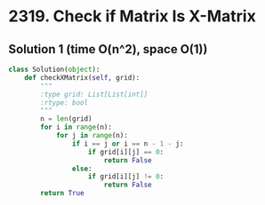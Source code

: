 # 2319. Check if Matrix Is X-Matrix

## Solution 1 (time O(n^2), space O(1))

```python
class Solution(object):
    def checkXMatrix(self, grid):
        """
        :type grid: List[List[int]]
        :rtype: bool
        """
        n = len(grid)
        for i in range(n):
            for j in range(n):
                if i == j or i == n - 1 - j:
                    if grid[i][j] == 0:
                        return False
                else:
                    if grid[i][j] != 0:
                        return False
        return True
```
